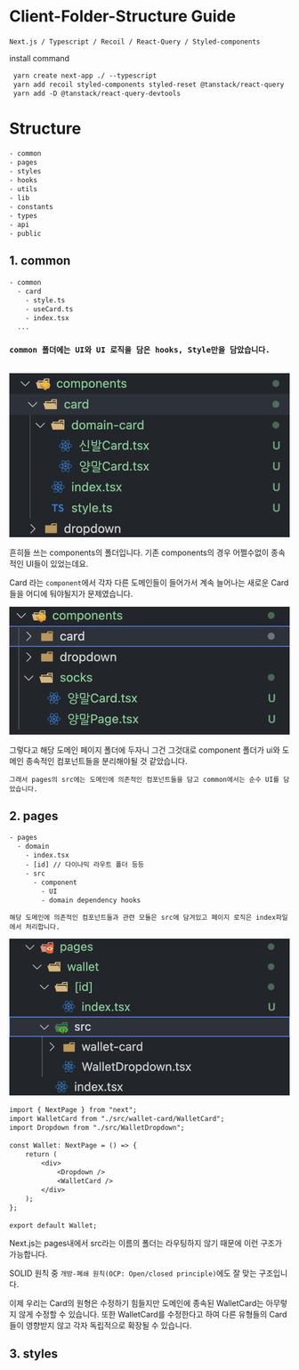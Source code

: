 # Client-Folder-Structure Guide

`Next.js / Typescript / Recoil / React-Query / Styled-components`

install command

     yarn create next-app ./ --typescript
     yarn add recoil styled-components styled-reset @tanstack/react-query
     yarn add -D @tanstack/react-query-devtools

# Structure

    - common
    - pages
    - styles
    - hooks
    - utils
    - lib
    - constants
    - types
    - api
    - public

## 1. common

    - common
      - card
        - style.ts
        - useCard.ts
        - index.tsx
      ...

### `common 폴더에는 UI와 UI 로직을 담은 hooks, Style만을 담았습니다.`

<br/>

<img src="./docs/docs1.png"/>

흔히들 쓰는 components의 폴더입니다. 기존 components의 경우 어쩔수없이 종속적인 UI들이 있었는데요.

Card 라는 `component`에서 각자 다른 도메인들이 들어가서 계속 늘어나는 새로운 Card들을 어디에 둬야될지가 문제였습니다.

<img src="./docs/docs2.png"/>

그렇다고 해당 도메인 페이지 폴더에 두자니 그건 그것대로 component 폴더가 ui와 도메인 종속적인 컴포넌트들을 분리해야될 것 같았습니다.

    그래서 pages의 src에는 도메인에 의존적인 컴포넌트들을 담고 common에서는 순수 UI를 담았습니다.

## 2. pages

    - pages
      - domain
        - index.tsx
        - [id] // 다이나믹 라우트 폴더 등등
        - src
          - component
            - UI
            - domain dependency hooks

`해당 도메인에 의존적인 컴포넌트들과 관련 모듈은 src에 담겨있고 페이지 로직은 index파일에서 처리합니다.`

<img src="./docs/docs4.png"/>

```tsx
import { NextPage } from "next";
import WalletCard from "./src/wallet-card/WalletCard";
import Dropdown from "./src/WalletDropdown";

const Wallet: NextPage = () => {
	return (
		<div>
			<Dropdown />
			<WalletCard />
		</div>
	);
};

export default Wallet;
```

Next.js는 pages내에서 src라는 이름의 폴더는 라우팅하지 않기 때문에 이런 구조가 가능합니다.

SOLID 원칙 중 `개방-폐쇄 원칙(OCP: Open/closed principle)`에도 잘 맞는 구조입니다.

이제 우리는 Card의 원형은 수정하기 힘들지만 도메인에 종속된 WalletCard는 아무렇지 않게 수정할 수 있습니다. 또한 WalletCard를 수정한다고 하여 다른 유형들의 Card들이 영향받지 않고 각자 독립적으로 확장될 수 있습니다.

## 3. styles

